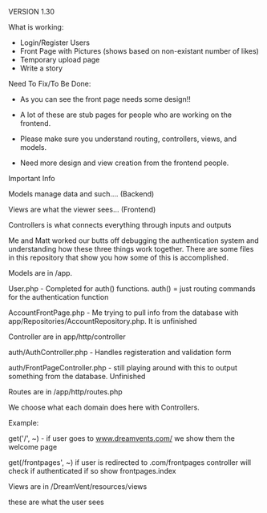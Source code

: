 VERSION 1.30

What is working:

- Login/Register Users
- Front Page with Pictures (shows based on non-existant number of likes)
- Temporary upload page
- Write a story

Need To Fix/To Be Done:

- As you can see the front page needs some design!!

- A lot of these are stub pages for people who are working on the frontend.

- Please make sure you understand routing, controllers, views, and models.

- Need more design and view creation from the frontend people. 

Important Info

Models manage data and such.... (Backend)

Views are what the viewer sees... (Frontend)

Controllers is what connects everything through inputs and outputs

Me and Matt worked our butts off debugging the authentication system and understanding how these three things work together.  There are some files in this repository that show you how some of this is accomplished. 


Models are in /app. 

User.php - Completed for auth() functions. auth() = just routing commands for the authentication function

AccountFrontPage.php - Me trying to pull info from the database with app/Repositories/AccountRepository.php. It is unfinished


Controller are in app/http/controller

auth/AuthController.php - Handles registeration and validation form

auth/FrontPageController.php - still playing around with this to output something from the database. Unfinished


Routes are in /app/http/routes.php

We choose what each domain does here with Controllers. 

Example:

  get('/', ~) - if user goes to www.dreamvents.com/ we show them the welcome page

   get(/frontpages', ~) if user is redirected to .com/frontpages controller will check if authenticated if so show frontpages.index
   

Views are in /DreamVent/resources/views

these are what the user sees

